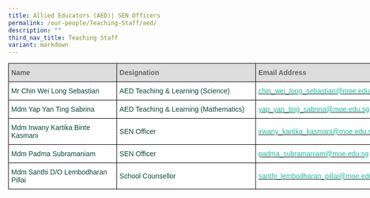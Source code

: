 ```yaml
---
title: Allied Educators (AED)| SEN Officers
permalink: /our-people/Teaching-Staff/aed/
description: ""
third_nav_title: Teaching Staff
variant: markdown
---
```

<style type="text/css">
.tg  {border-collapse:collapse;border-spacing:0;margin:0px auto;}
.tg td{border-color:black;border-style:solid;border-width:1px;font-family:Arial, sans-serif;font-size:14px;
  overflow:hidden;padding:10px 5px;word-break:normal;}
.tg th{border-color:black;border-style:solid;border-width:1px;font-family:Arial, sans-serif;font-size:14px;
  font-weight:normal;overflow:hidden;padding:10px 5px;word-break:normal;}
.tg .tg-yhj3{background-color:#FFF;color:#0C463A;text-align:left;vertical-align:middle}
.tg .tg-feqv{background-color:#DDD;color:#666;font-weight:bold;text-align:left;vertical-align:middle}
.tg .tg-o5fr{background-color:#FFF;color:#FD6500;text-align:left;vertical-align:middle}
</style>
<table class="tg" style="undefined;table-layout: fixed; width: 800px">
<colgroup>
<col style="width: 223px">
<col style="width: 287px">
<col style="width: 300px">
</colgroup>
<tbody>
  <tr>
    <td class="tg-feqv"><span style="color:#666;background-color:#DDD">Name</span></td>
    <td class="tg-feqv"><span style="color:#666;background-color:#DDD">Designation</span></td>
    <td class="tg-feqv"><span style="color:#666;background-color:#DDD">Email Address</span></td>
  </tr>
  <tr>
    <td class="tg-yhj3">Mr Chin Wei Long Sebastian<br></td>
    <td class="tg-yhj3">AED Teaching &amp; Learning (Science)<br></td>
    <td class="tg-o5fr"><a href="mailto:chin_wei_long_sebastian@moe.edu.sg"><span style="text-decoration:none;color:#1ABC9C">chin_wei_long_sebastian@moe.edu.sg</span></a><br></td>
  </tr>
	<tr>
    <td class="tg-yhj3">Mdm Yap Yan Ting Sabrina </td>
    <td class="tg-yhj3">AED Teaching &amp; Learning (Mathematics)</td>
    <td class="tg-o5fr"><a href="mailto:yap_yan_ting_sabrina@moe.edu.sg"><span style="text-decoration:none;color:#1ABC9C">yap_yan_ting_sabrina@moe.edu.sg</span></a> </td>
  </tr>
  <tr>
    <td class="tg-yhj3">Mdm Irwany Kartika Binte Kasmani<br></td>
    <td class="tg-yhj3">SEN Officer<br></td>
    <td class="tg-o5fr"><a href="mailto:irwany_kartika_kasmani@moe.edu.sg"><span style="text-decoration:none;color:#1ABC9C">irwany_kartika_kasmani@moe.edu.sg</span></a><br></td>
  </tr>
  <tr>
    <td class="tg-yhj3">Mdm Padma Subramaniam </td>
    <td class="tg-yhj3"> SEN Officer</td>
    <td class="tg-o5fr"><a href="mailto:padma_subramaniam@moe.edu.sg"><span style="text-decoration:none;color:#1ABC9C">padma_subramaniam@moe.edu.sg</span></a> </td>
  </tr>
  <tr>
  <td class="tg-yhj3">Mdm Santhi D/O Lembodharan Pillai</td>
  <td class="tg-yhj3">School Counsellor </td>
  <td class="tg-o5fr"><a href="mailto:santhi_lembodharan_pillai@moe.edu.sg"><span style="text-decoration:none;color:#1ABC9C">santhi_lembodharan_pillai@moe.edu.sg</span></a> </td>
  </tr>
</tbody>
</table>
